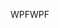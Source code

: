 <span data-ttu-id="ba500-101">WPF</span><span class="sxs-lookup"><span data-stu-id="ba500-101">WPF</span></span>